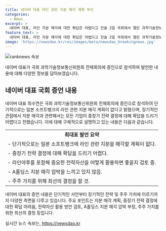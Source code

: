 ```yaml
---
title: 네이버 대표 라인 관련 지분 매각 계획 부인
categories:
  - News
excerpt: >
  네이버 대표, 라인 지분 매각에 대한 확답은 어렵다고 진술 2일 국회에서 열린 과학기술정보통신위 전체회의에 이종호 과기부 장관과 최수연 네이버 대표가 참석했다. 최 대표는 라인 지분 매각에 대한 단기적인 결정은 없다고 밝히고, 장기적인 관점에서 확답을 드리기 어렵다고 언급했다. 또한, 민간기업 간 협력을 강조하며 주주가치를 최선으로 결정하겠다고 언급했다. A홀딩스 지분 매각 물밑협상이 있었지만 당분간 자본 관계 변화가 예상되지 않는다고 전했다.
feature_text: >
  네이버 대표, 라인 지분 매각에 대한 확답은 어렵다고 진술 2일 국회에서 열린 과학기술정보통신위 전체회의에 이종호 과기부 장관과 최수연 네이버 대표가 참석했다. 최 대표는 라인 지분 매각에 대한 단기적인 결정은 없다고 밝히고, 장기적인 관점에서 확답을 드리기 어렵다고 언급했다. 또한, 민간기업 간 협력을 강조하며 주주가치를 최선으로 결정하겠다고 언급했다. A홀딩스 지분 매각 물밑협상이 있었지만 당분간 자본 관계 변화가 예상되지 않는다고 전했다.
image: 'https://newsdao.kr/res/images/meta/newsdao_breakingnews.jpg'
---
```


<p><img src="https://newsdao.kr/res/images/meta/newsdao_breakingnews.jpg" alt="ranknews 속보" /></p>

<p>네이버 대표가 국회 과학기술정보통신위원회 전체회의에 증인으로 참석하여 발언한 내용에 대해 다양한 정보를 담아보겠습니다.</p>

<h2 data-ke-size="size26">네이버 대표 국회 증언 내용</h2> 

<p data-ke-size="size16">네이버 대표 최수연은 국회 과학기술정보통신위원회 전체회의에 증인으로 참석하여 단기적으로는 일본 소프트뱅크의 라인 관련 지분 매각 계획이 없다고 밝혔으며, 장기적인 관점에서 지분 매각과 관련해서는 모든 기업이 중장기 전략 결정에 대해 확답을 드리기 어렵다고 전했습니다. 이에 대해 구체적으로 설명하고 있는 내용은 다음과 같습니다.</p>

<table>
  <tr>
    <td style="text-align: center; height: 17px;"><b>최대표 발언 요약</b></td>
  </tr>
  <tr>
    <td style="text-align: left; height: 17px;">- 단기적으로는 일본 소프트뱅크에 라인 관련 지분을 매각할 계획이 없다.</td>
  </tr>
  <tr>
    <td style="text-align: left; height: 17px;">- 중장기 전략 결정에 대해 확답을 드리기 어렵다.</td>
  </tr>
  <tr>
    <td style="text-align: left; height: 17px;">- 라인야후를 포함해 중요한 전략자산을 어떻게 활용하면 좋을지 검토 중.</td>
  </tr>
  <tr>
    <td style="text-align: left; height: 17px;">- A홀딩스 지분 매각 압박을 느끼고 있지 않음.</td>
  </tr>
  <tr>
    <td style="text-align: left; height: 17px;">- 주주 가치를 위해 최선의 결정을 할 것.</td>
  </tr>
</table>

<p data-ke-size="size16">네이버 대표의 증언 내용은 단기적인 사안부터 장기적인 전략 및 주주 가치에 이르기까지 다양한 측면을 다루고 있습니다. 주요 포인트는 지분 매각 계획, 중장기 전략 결정에 대한 확답 어려움, 전략자산 활용 방안 검토, A홀딩스 지분 매각 압박 부정, 주주 가치를 위한 최선의 결정 등입니다.</p>
실시간 뉴스 속보는, <a href="https://newsdao.kr" rel="dofollow">https://newsdao.kr</a>


